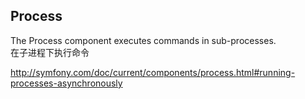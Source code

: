 ## Process
The Process component executes commands in sub-processes.   
在子进程下执行命令  

http://symfony.com/doc/current/components/process.html#running-processes-asynchronously